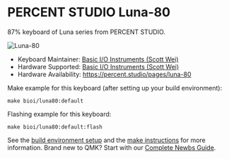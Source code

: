 # PERCENT STUDIO Luna-80

87% keyboard of Luna series from PERCENT STUDIO.

![Luna-80](https://i.imgur.com/zoJumssh.jpg)

* Keyboard Maintainer: [Basic I/O Instruments (Scott Wei)](https://github.com/scottywei)
* Hardware Supported: [Basic I/O Instruments (Scott Wei)](https://github.com/scottywei)
* Hardware Availability: https://percent.studio/pages/luna-80

Make example for this keyboard (after setting up your build environment):

    make bioi/luna80:default

Flashing example for this keyboard:

    make bioi/luna80:default:flash

See the [build environment setup](https://docs.qmk.fm/#/getting_started_build_tools) and the [make instructions](https://docs.qmk.fm/#/getting_started_make_guide) for more information. Brand new to QMK? Start with our [Complete Newbs Guide](https://docs.qmk.fm/#/newbs).